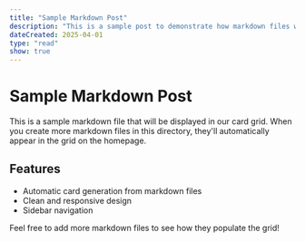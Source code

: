 ```yaml
---
title: "Sample Markdown Post"
description: "This is a sample post to demonstrate how markdown files will appear in the card grid"
dateCreated: 2025-04-01
type: "read"
show: true
---
```


# Sample Markdown Post

This is a sample markdown file that will be displayed in our card grid. When you create more markdown files in this directory, they'll automatically appear in the grid on the homepage.

## Features

- Automatic card generation from markdown files
- Clean and responsive design
- Sidebar navigation

Feel free to add more markdown files to see how they populate the grid!
